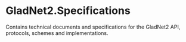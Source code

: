 # GladNet2.Specifications
Contains technical documents and specifications for the GladNet2 API, protocols, schemes and implementations.
